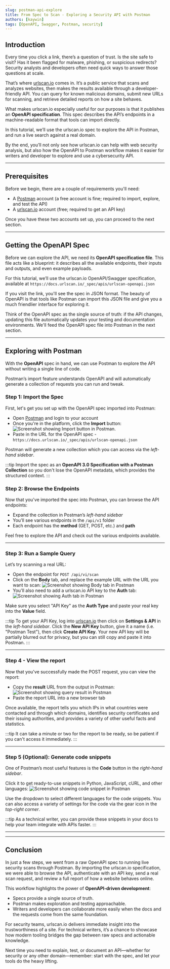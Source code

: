```yaml
---
slug: postman-api-explore
title: From Spec to Scan - Exploring a Security API with Postman
authors: [kaywin]
tags: [OpenAPI, Swagger, Postman, security]
---
```


## Introduction

Every time you click a link, there’s a question of trust. Is the site safe to visit? Has it been flagged for malware, phishing, or suspicious redirects? Security analysts and developers often need quick ways to answer those questions at scale.

That’s where [urlscan.io](https://urlscan.io) comes in. It’s a public service that scans and analyzes websites, then makes the results available through a developer-friendly API. You can query for known malicious domains, submit new URLs for scanning, and retrieve detailed reports on how a site behaves.

What makes urlscan.io especially useful for our purposes is that it publishes an **OpenAPI specification**. This spec describes the API’s endpoints in a machine-readable format that tools can import directly.

In this tutorial, we’ll use the urlscan.io spec to explore the API in Postman, and run a live search against a real domain.

By the end, you’ll not only see how urlscan.io can help with web security analysis, but also how the OpenAPI to Postman workflow makes it easier for writers and developer to explore and use a cybersecurity API. 

---

## Prerequisites

Before we begin, there are a couple of requirements you'll need:
- A [Postman](https://www.postman.com/) account (a free account is fine; required to import, explore, and test the API)
- A [urlscan.io](https://urlscan.io/) account (free; required to get an API key)

Once you have these two accounts set up, you can proceed to the next section.

---

## Getting the OpenAPI Spec

Before we can explore the API, we need its **OpenAPI specification file**. This file acts like a blueprint: it describes all the available endpoints, their inputs and outputs, and even example payloads.

For this tutorial, we’ll use the urlscan.io OpenAPI/Swagger specification, available at `https://docs.urlscan.io/_spec/apis/urlscan-openapi.json`

If you visit the link, you'll see the spec in JSON format. The beauty of OpenAPI is that tools like Postman can import this JSON file and give you a much friendlier interface for exploring it.

Think of the OpenAPI spec as the single source of truth: if the API changes, updating this file automatically updates your testing and documentation environments. We'll feed the OpenAPI spec file into Postman in the next section.

---

## Exploring with Postman

With the **OpenAPI** spec in hand, we can use Postman to explore the API without writing a single line of code.

Postman’s import feature understands OpenAPI and will automatically generate a collection of requests you can run and tweak.

### Step 1: Import the Spec

First, let's get you set up with the OpenAPI spec imported into Postman:
- Open [Postman](https://www.postman.com/) and login to your account
- Once you're in the platform, click the **Import** button:
![Screenshot showing Import button in Postman.](/img/blog/postman-import-spec.png)
- Paste in the URL for the OpenAPI spec - `https://docs.urlscan.io/_spec/apis/urlscan-openapi.json`

Postman will generate a new collection which you can access via the *left-hand sidebar*.

:::tip
Import the spec as an **OpenAPI 3.0 Specification with a Postman Collection** so you don't lose the OpenAPI metadata, which provides the structured context.
:::

### Step 2: Browse the Endpoints

Now that you've imported the spec into Postman, you can browse the API endpoints:
- Expand the collection in Postman’s *left-hand sidebar*
- You’ll see various endpoints in the `/api/v1` folder
- Each endpoint has the **method** (GET, POST, etc.) and **path**

Feel free to explore the API and check out the various endpoints available.

---

### Step 3: Run a Sample Query

Let’s try scanning a real URL:
- Open the endpoint for `POST /api/vi/scan`
- Click on the **Body** tab, and replace the example URL with the URL you want to scan:
![Screenshot showing Body tab in Postman](/img/blog/urlscan-body-json.png)
- You'll also need to add a urlscan.io API key to the **Auth** tab:
![Screenshot showing Auth tab in Postman](/img/blog/urlscan-auth-tab.png)

Make sure you select "API Key" as the **Auth Type** and paste your real key into the **Value** field.

:::tip
To get your API Key, log into [urlscan.io](https://urlscan.io/) then click on **Settings & API** in the *left-hand sidebar*. Click the **New API Key** button, give it a name (i.e. "Postman Test"), then click **Create API Key**. Your new API key will be partially blurred out for privacy, but you can still copy and paste it into Postman.
:::

---

### Step 4 - View the report

Now that you've successfully made the POST request, you can view the report:
- Copy the **result** URL from the output in Postman:
![Screenshot showing query result in Postman](/img/blog/postman-query-result.png)
- Paste the report URL into a new browser tab

Once available, the report tells you which IPs in what countries were contacted and through which domains, identifies security certificates and their issuing authorities, and provides a variety of other useful facts and statistics.

:::tip
It can take a minute or two for the report to be ready, so be patient if you can't access it immediately.
:::

---

### Step 5 (Optional): Generate code snippets

One of Postman’s most useful features is the **Code** button in the *right-hand sidebar*.

Click it to get ready-to-use snippets in Python, JavaScript, cURL, and other languages:
![Screenshot showing code snippet in Postman](/img/blog/postman-code-snippet.png)

Use the dropdown to select different languages for the code snippets. You can also access a variety of settings for the code via the gear icon in the *top-right corner*.

:::tip
As a technical writer, you can provide these snippets in your docs to help your team integrate with APIs faster.
:::

---

---

## Conclusion

In just a few steps, we went from a raw OpenAPI spec to running live security scans through Postman. By importing the urlscan.io specification, we were able to browse the API, authenticate with an API key, send a real scan request, and review a full report of how a website behaves online.

This workflow highlights the power of **OpenAPI-driven development**:  
- Specs provide a single source of truth.  
- Postman makes exploration and testing approachable.  
- Writers and developers can collaborate more easily when the docs and the requests come from the same foundation.

For security teams, urlscan.io delivers immediate insight into the trustworthiness of a site. For technical writers, it’s a chance to showcase how modern tooling bridges the gap between raw specs and actionable knowledge.

Next time you need to explain, test, or document an API—whether for security or any other domain—remember: start with the spec, and let your tools do the heavy lifting.